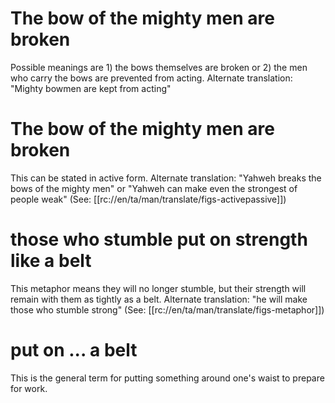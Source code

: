 # The bow of the mighty men are broken

Possible meanings are 1) the bows themselves are broken or 2) the men who carry the bows are prevented from acting. Alternate translation: "Mighty bowmen are kept from acting"

# The bow of the mighty men are broken

This can be stated in active form. Alternate translation: "Yahweh breaks the bows of the mighty men" or "Yahweh can make even the strongest of people weak" (See: [[rc://en/ta/man/translate/figs-activepassive]])

# those who stumble put on strength like a belt

This metaphor means they will no longer stumble, but their strength will remain with them as tightly as a belt. Alternate translation: "he will make those who stumble strong" (See: [[rc://en/ta/man/translate/figs-metaphor]])

# put on ... a belt

This is the general term for putting something around one's waist to prepare for work.

